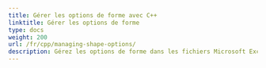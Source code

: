 ```yaml
---  
title: Gérer les options de forme avec C++  
linktitle: Gérer les options de forme  
type: docs  
weight: 200  
url: /fr/cpp/managing-shape-options/  
description: Gérez les options de forme dans les fichiers Microsoft Excel en utilisant Aspose.Cells avec C++.  
---  
```

